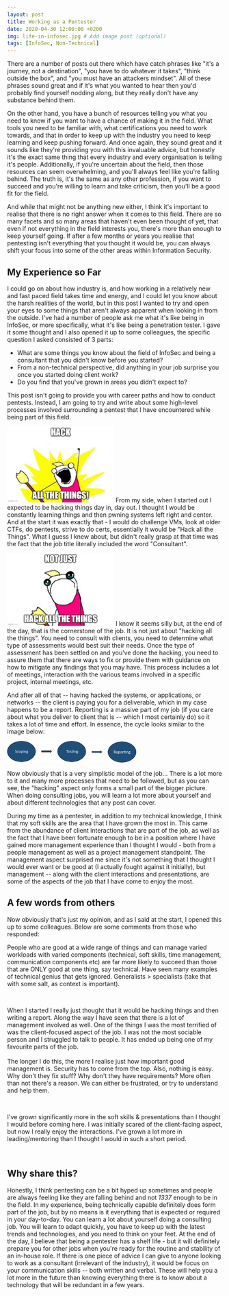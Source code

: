 ```yaml
---
layout: post
title: Working as a Pentester
date: 2020-04-30 12:00:00 +0200
img: life-in-infosec.jpg # Add image post (optional)
tags: [InfoSec, Non-Technical]
---
```


There are a number of posts out there which have catch phrases like "it's a journey, not a destination", "you have to do whatever it takes", "think outside the box", and "you must have an attackers mindset". All of these phrases sound great and if it's what you wanted to hear then you'd probably find yourself nodding along, but they really don't have any substance behind them. 

On the other hand, you have a bunch of resources telling you what you need to know if you want to have a chance of making it in the field. What tools you need to be familiar with, what certifications you need to work towards, and that in order to keep up with the industry you need to keep learning and keep pushing forward. And once again, they sound great and it sounds like they're providing you with this invaluable advice, but honestly it's the exact same thing that every industry and every organisation is telling it's people. Additionally, if you're uncertain about the field, then those resources can seem overwhelming, and you'll always feel like you're falling behind. The truth is, it's the same as any other profession, if you want to succeed and you're willing to learn and take criticism, then you'll be a good fit for the field.

And while that might not be anything new either, I think it's important to realise that there is no right answer when it comes to this field. There are so many facets and so many areas that haven't even been thought of yet, that even if not everything in the field interests you, there's more than enough to keep yourself going. If after a few months or years you realise that pentesting isn't everything that you thought it would be, you can always shift your focus into some of the other areas within Information Security. 

## My Experience so Far

I could go on about how industry is, and how working in a relatively new and fast paced field takes time and energy, and I could let you know about the harsh realities of the world, but in this post I wanted to try and open your eyes to some things that aren't always apparent when looking in from the outside. I've had a number of people ask me what it's like being in InfoSec, or more specifically, what it's like being a penetration tester. I gave it some thought and I also opened it up to some colleagues, the specific question I asked consisted of 3 parts:

* What are some things you know about the field of InfoSec and being a consultant that you didn't know before you started? 
* From a non-technical perspective, did anything in your job surprise you once you started doing client work? 
* Do you find that you've grown in areas you didn't expect to?

This post isn't going to provide you with career paths and how to conduct pentests. Instead, I am going to try and write about some high-level processes involved surrounding a pentest that I have encountered while being part of this field.

<p class="imgLeft">
<img src="/assets/img/Hack-the-things.jpg" width="250" />
From my side, when I started out I expected to be hacking things day in, day out. I thought I would be constantly learning things and then pwning systems left right and center. And at the start it was exactly that - I would do challenge VMs, look at older CTFs, do pentests, strive to do certs, essentially it would be "Hack all the Things". What I guess I knew about, but didn't really grasp at that time was the fact that the job title literally included the word "Consultant". 
</p>

<p class="imgRight">
<img src="/assets/img/No-just-hack.jpg" width="250">
I know it seems silly but, at the end of the day, that is the cornerstone of the job. It is not just about "hacking all the things". You need to consult with clients, you need to determine what type of assessments would best suit their needs. Once the type of assessment has been settled on and you've done the hacking, you need to assure them that there are ways to fix or provide them with guidance on how to mitigate any findings that you may have. This process includes a lot of meetings, interaction with the various teams involved in a specific project, internal meetings, etc.
</p>

And after all of that -- having hacked the systems, or applications, or networks -- the client is paying you for a deliverable, which in my case happens to be a report. Reporting is a massive part of my job (if you care about what you deliver to client that is -- which I most certainly do) so it takes a lot of time and effort. In essence, the cycle looks similar to the image below:

<p class="imgMiddle">
<img src="/assets/img/Pentesting.png" style="width:60%" />
</p>

Now obviously that is a very simplistic model of the job... There is a lot more to it and many more processes that need to be followed, but as you can see, the "hacking" aspect only forms a small part of the bigger picture. When doing consulting jobs, you will learn a lot more about yourself and about different technologies that any post can cover.

During my time as a pentester, in addition to my technical knowledge, I think that my soft skills are the area that I have grown the most in. This came from the abundance of client interactions that are part of the job, as well as the fact that I have been fortunate enough to be in a position where I have gained more management experience than I thought I would - both from a people management as well as a project management standpoint. The management aspect surprised me since it's not something that I thought I would ever want or be good at (I actually fought against it initially), but management -- along with the client interactions and presentations, are some of the aspects of the job that I have come to enjoy the most.

## A few words from others

Now obviously that's just my opinion, and as I said at the start, I opened this up to some colleagues. Below are some comments from those who responded:

<div class="circular">
People who are good at a wide range of things and can manage varied workloads with varied components (technical, soft skills, time management, communication components etc) are far more likely to succeed than those that are ONLY good at one thing, say technical. Have seen many examples of technical genius that gets ignored. Generalists > specialists (take that with some salt, as context is important).
  <div class="circular1"></div>
  <div class="circular2"></div>
</div>

&nbsp;&nbsp;

<div class="circular">
When I started I really just thought that it would be hacking things and then writing a report. Along the way I have seen that there is a lot of management involved as well. One of the things I was the most terrified of was the client-focused aspect of the job. I was not the most sociable person and I struggled to talk to people. It has ended up being one of my favourite parts of the job.
  <div class="circular3"></div>
  <div class="circular4"></div>
</div>
&nbsp;&nbsp;
<div class="circular">
The longer I do this, the more I realise just how important good management is. Security has to come from the top. Also, nothing is easy. Why don't they fix stuff? Why don't they have requirements? More often than not there's a reason. We can either be frustrated, or try to understand and help them.
  <div class="circular1"></div>
  <div class="circular2"></div>
</div>

&nbsp;&nbsp;
<div class="circular">
I've grown significantly more in the soft skills & presentations than I thought I would before coming here. I was initially scared of the client-facing aspect, but now I really enjoy the interactions. I've grown a lot more in leading/mentoring than I thought I would in such a short period.
  <div class="circular3"></div>
  <div class="circular4"></div>
</div>

&nbsp;&nbsp;

## Why share this?

Honestly, I think pentesting can be a bit hyped up sometimes and people are always feeling like they are falling behind and not _1337_ enough to be in the field. In my experience, being technically capable definitely does form part of the job, but by no means is it everything that is expected or required in your day-to-day. You can learn a lot about yourself doing a consulting job. You will learn to adapt quickly, you have to keep up with the latest trends and technologies, and you need to think on your feet. At the end of the day, I believe that being a pentester has a shelf life - but it will definitely prepare you for other jobs when you're ready for the routine and stability of an in-house role. If there is one piece of advice I can give to anyone looking to work as a consultant (irrelevant of the industry), it would be focus on your communication skills -- both written and verbal. These will help you a lot more in the future than knowing everything there is to know about a technology that will be redundant in a few years.
